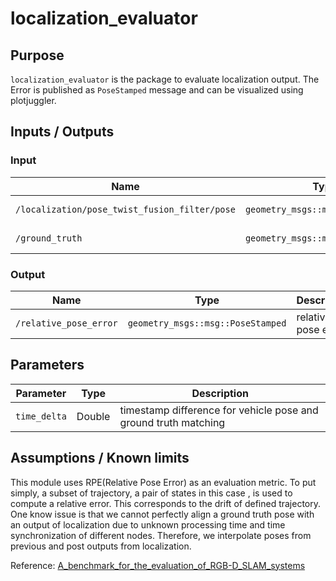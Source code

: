 # localization_evaluator

## Purpose

`localization_evaluator` is the package to evaluate localization output. The Error is published as `PoseStamped` message and can be visualized using plotjuggler.

## Inputs / Outputs

### Input

| Name                                          | Type                              | Description       |
| --------------------------------------------- | --------------------------------- | ----------------- |
| `/localization/pose_twist_fusion_filter/pose` | `geometry_msgs::msg::PoseStamped` | pose from vehicle |
| `/ground_truth`                               | `geometry_msgs::msg::PoseStamped` | ground truth pose |

### Output

| Name                   | Type                              | Description         |
| ---------------------- | --------------------------------- | ------------------- |
| `/relative_pose_error` | `geometry_msgs::msg::PoseStamped` | relative pose error |

## Parameters

| Parameter    | Type   | Description                                                     |
| ------------ | ------ | --------------------------------------------------------------- |
| `time_delta` | Double | timestamp difference for vehicle pose and ground truth matching |

## Assumptions / Known limits

This module uses RPE(Relative Pose Error) as an evaluation metric. To put simply, a subset of trajectory, a pair of states in this case , is used to compute a relative error. This corresponds to the drift of defined trajectory. One know issue is that we cannot perfectly align a ground truth pose with an output of localization due to unknown processing time and time synchronization of different nodes. Therefore, we interpolate poses from previous and post outputs from localization.

Reference:
[A_benchmark_for_the_evaluation_of_RGB-D_SLAM_systems](https://www.researchgate.net/publication/261353760_A_benchmark_for_the_evaluation_of_RGB-D_SLAM_systems)
